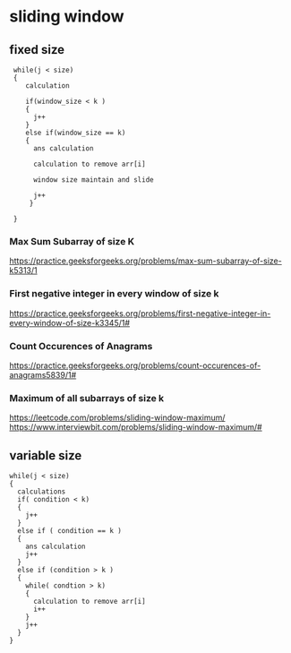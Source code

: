 # sliding window
## fixed size

```
 while(j < size)
 {
    calculation
    
    if(window_size < k )
    {
      j++
    }
    else if(window_size == k)
    {
      ans calculation
      
      calculation to remove arr[i]
      
      window size maintain and slide
      
      j++  
     }
     
 }
```

### Max Sum Subarray of size K
https://practice.geeksforgeeks.org/problems/max-sum-subarray-of-size-k5313/1

### First negative integer in every window of size k
https://practice.geeksforgeeks.org/problems/first-negative-integer-in-every-window-of-size-k3345/1#

### Count Occurences of Anagrams
https://practice.geeksforgeeks.org/problems/count-occurences-of-anagrams5839/1#

### Maximum of all subarrays of size k 
https://leetcode.com/problems/sliding-window-maximum/
https://www.interviewbit.com/problems/sliding-window-maximum/#

## variable size

```
while(j < size)
{
  calculations
  if( condition < k)
  {
    j++
  }
  else if ( condition == k )
  {
    ans calculation
    j++
  }
  else if (condition > k )
  {
    while( condtion > k)
    {
      calculation to remove arr[i]
      i++
    }
    j++
  }
}
```
